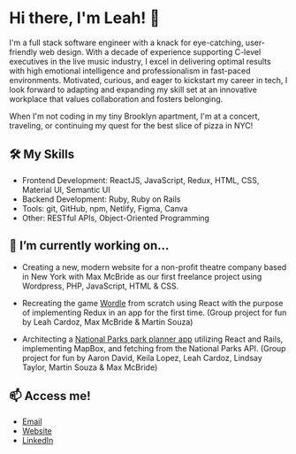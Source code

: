 # Hi there, I'm Leah! 👋

I'm a full stack software engineer with a knack for eye-catching, user-friendly web design. With a decade of experience supporting C-level executives in the live music industry, I excel in delivering optimal results with high emotional intelligence and professionalism in fast-paced environments. Motivated, curious, and eager to kickstart my career in tech, I look forward to adapting and expanding my skill set at an innovative workplace that values collaboration and fosters belonging.

When I'm not coding in my tiny Brooklyn apartment, I'm at a concert, traveling, or continuing my quest for the best slice of pizza in NYC!

## 🛠️ My Skills

- Frontend Development: ReactJS, JavaScript, Redux, HTML, CSS, Material UI, Semantic UI
- Backend Development: Ruby, Ruby on Rails
- Tools: git, GitHub, npm, Netlify, Figma, Canva
- Other: RESTful APIs, Object-Oriented Programming

## 🔭 I’m currently working on...

- Creating a new, modern website for a non-profit theatre company based in New York with Max McBride as our first freelance project using Wordpress, PHP, JavaScript, HTML & CSS.

- Recreating the game [Wordle](https://github.com/maxnmcbride/wordleanalog) from scratch using React with the purpose of implementing Redux in an app for the first time. (Group project for fun by Leah Cardoz, Max McBride & Martin Souza)

- Architecting a [National Parks park planner app](https://github.com/maxnmcbride/baby_davie_crocket_remembers_the_alamo) utilizing React and Rails, implementing MapBox, and fetching from the National Parks API. (Group project for fun by Aaron David, Keila Lopez, Leah Cardoz, Lindsay Taylor, Martin Souza & Max McBride)

## 📫 Access me!
- [Email](mailto:leahcardoz@gmail.com)
- [Website](https://www.leahcardoz.com/)
- [LinkedIn](https://www.linkedin.com/in/lcardoz/)
